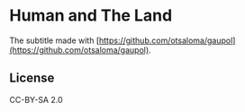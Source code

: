 # Human and The Land

The subtitle made with [https://github.com/otsaloma/gaupol](https://github.com/otsaloma/gaupol).

## License

CC-BY-SA 2.0
